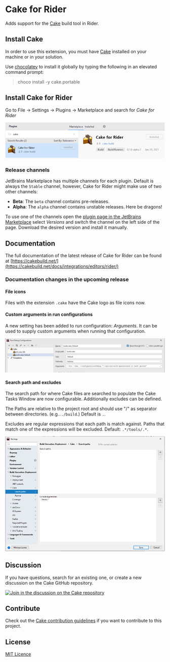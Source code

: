# Cake for Rider

Adds support for the [Cake](https://cakebuild.net/) build tool in Rider. 

## Install Cake

In order to use this extension, you must have
[Cake](https://cakebuild.net/) installed on your machine or in your solution.

Use [chocolatey](http://chocolatey.org/) to install it globally by
typing the following in an elevated command prompt:

>choco install -y cake.portable

## Install Cake for Rider

Go to File -> Settings -> Plugins -> Marketplace and search for *Cake for Rider*

![Cake Rider Plugin](./images/riderPlugin.png)

### Release channels

JetBrains Marketplace has multiple channels for each plugin. Default is always the `Stable` channel,
however, Cake for Rider might make use of two other channels:

- **Beta**: The `beta` channel contains pre-releases.
- **Alpha**: The `alpha` channel contains unstable releases. Here be dragons!

To use one of the channels open the [plugin page in the JetBrains Marketplace](https://plugins.jetbrains.com/plugin/15729-cake-rider/)
select *Versions* and switch the channel on the left side of the page. Download the desired version and install it manually.

## Documentation

The full documentation of the latest release of Cake for Rider can be found at [https://cakebuild.net/](https://cakebuild.net/docs/integrations/editors/rider/)

### Documentation changes in the upcoming release

#### File icons

Files with the extension `.cake` have the Cake logo as file icons now. 

#### Custom arguments in run configurations

A new setting has been added to run configuration: *Arguments*. It can be used to supply custom arguments when running that configuration.

![arguments](./images/runConfiguration-editor.png)

#### Search path and excludes

The search path for where Cake files are searched to populate the Cake Tasks Window are now 
configurable. Additionally excludes can be defined.

The Paths are relative to the project root and should use "/" as separator between directories.
(e.g.`../build`.) Default is `.`.

Excludes are regular expressions that each path is match against. Paths that match one of the expressions will be excluded.
Default: `.*/tools/.*`.

![Search paths settings](./images/searchPathsSettings.png)

## Discussion

If you have questions, search for an existing one, or create a new discussion on the Cake GitHub repository.

[![Join in the discussion on the Cake repository](https://img.shields.io/badge/GitHub-Discussions-green?logo=github)](https://github.com/cake-build/cake/discussions)

## Contribute

Check out the [Cake contribution guidelines](https://cakebuild.net/docs/contributing/contribution-guidelines)
if you want to contribute to this project.

## License

[MIT Licence](LICENSE.txt)